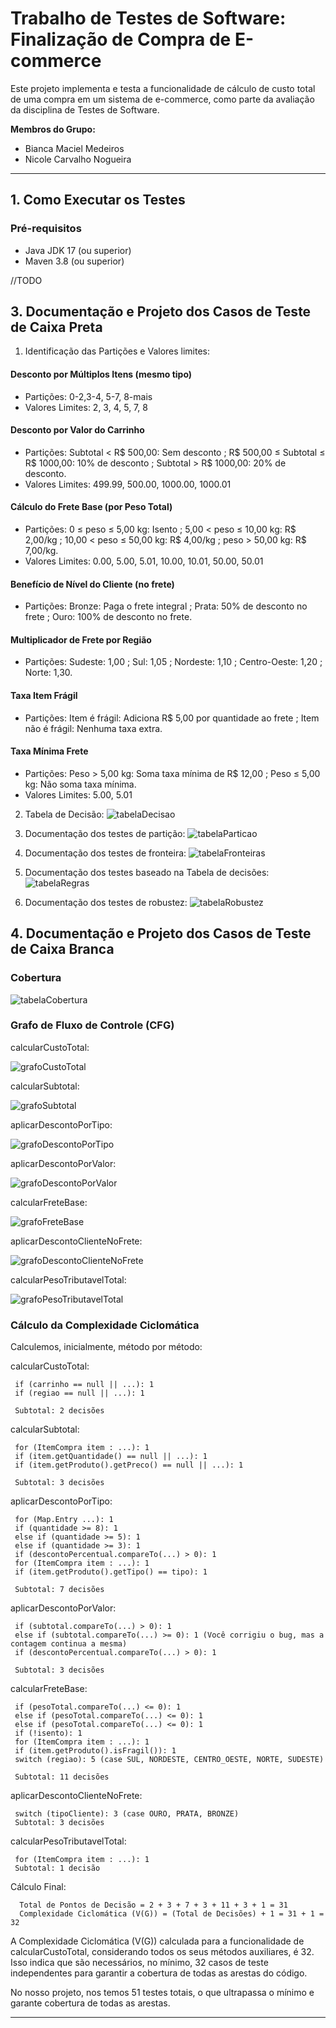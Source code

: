 # Trabalho de Testes de Software: Finalização de Compra de E-commerce

Este projeto implementa e testa a funcionalidade de cálculo de custo total de uma compra em um sistema de e-commerce, como parte da avaliação da disciplina de Testes de Software.

**Membros do Grupo:**
* Bianca Maciel Medeiros
* Nicole Carvalho Nogueira

---

## 1. Como Executar os Testes

### Pré-requisitos
* Java JDK 17 (ou superior)
* Maven 3.8 (ou superior)

//TODO

## 3. Documentação e Projeto dos Casos de Teste de Caixa Preta

1) Identificação das Partições e Valores limites:

#### Desconto por Múltiplos Itens (mesmo tipo)
* Partições: 0-2,3-4, 5-7, 8-mais
* Valores Limites: 2, 3, 4, 5, 7, 8

#### Desconto por Valor do Carrinho
* Partições: Subtotal < R$ 500,00: Sem desconto ; R$ 500,00 ≤ Subtotal ≤ R$ 1000,00: 10% de desconto ; Subtotal > R$ 1000,00: 20% de desconto.
* Valores Limites: 499.99, 500.00, 1000.00, 1000.01

#### Cálculo do Frete Base (por Peso Total)
* Partições: 0 ≤ peso ≤ 5,00 kg: Isento ; 5,00 < peso ≤ 10,00 kg: R$ 2,00/kg ; 10,00 < peso ≤ 50,00 kg: R$ 4,00/kg ; peso > 50,00 kg: R$ 7,00/kg.
* Valores Limites: 0.00, 5.00, 5.01, 10.00, 10.01, 50.00, 50.01

#### Benefício de Nível do Cliente (no frete)
* Partições: Bronze: Paga o frete integral ; Prata: 50% de desconto no frete ; Ouro: 100% de desconto no frete.

#### Multiplicador de Frete por Região
* Partições: Sudeste: 1,00 ; Sul: 1,05 ; Nordeste: 1,10 ; Centro-Oeste: 1,20 ; Norte: 1,30.

#### Taxa Item Frágil
* Partições: Item é frágil: Adiciona R$ 5,00 por quantidade ao frete ; Item não é frágil: Nenhuma taxa extra.

#### Taxa Mínima Frete
* Partições: Peso > 5,00 kg: Soma taxa mínima de R$ 12,00 ; Peso ≤ 5,00 kg: Não soma taxa mínima.
* Valores Limites: 5.00, 5.01

2) Tabela de Decisão:
   ![tabelaDecisao](./assets/tabelaDeDecisao.png)

3) Documentação dos testes de partição:
   ![tabelaParticao](./assets/particoes.png)

4) Documentação dos testes de fronteira:
   ![tabelaFronteiras](./assets/fronteiras.png)

5) Documentação dos testes baseado na Tabela de decisões:
   ![tabelaRegras](./assets/regras.png)

6) Documentação dos testes de robustez:
   ![tabelaRobustez](./assets/robustez.png)

## 4. Documentação e Projeto dos Casos de Teste de Caixa Branca

### Cobertura

![tabelaCobertura](./assets/jacoco.png)

### Grafo de Fluxo de Controle (CFG)

calcularCustoTotal:

![grafoCustoTotal](./assets/grafosTestes(6).png)

calcularSubtotal:

![grafoSubtotal](./assets/grafosTestes(5).png)

aplicarDescontoPorTipo:

![grafoDescontoPorTipo](./assets/grafosTestes.png)

aplicarDescontoPorValor:

![grafoDescontoPorValor](./assets/grafosTestes(4).png)

calcularFreteBase:

![grafoFreteBase](./assets/grafosTestes(1).png)

aplicarDescontoClienteNoFrete:

![grafoDescontoClienteNoFrete](./assets/grafosTestes(3).png)

calcularPesoTributavelTotal:

![grafoPesoTributavelTotal](./assets/grafosTestes(2).png)

### Cálculo da Complexidade Ciclomática

Calculemos, inicialmente, método por método:

 calcularCustoTotal:

     if (carrinho == null || ...): 1
     if (regiao == null || ...): 1

     Subtotal: 2 decisões

 calcularSubtotal:

     for (ItemCompra item : ...): 1
     if (item.getQuantidade() == null || ...): 1
     if (item.getProduto().getPreco() == null || ...): 1
     
     Subtotal: 3 decisões

 aplicarDescontoPorTipo:

     for (Map.Entry ...): 1
     if (quantidade >= 8): 1
     else if (quantidade >= 5): 1
     else if (quantidade >= 3): 1
     if (descontoPercentual.compareTo(...) > 0): 1
     for (ItemCompra item : ...): 1
     if (item.getProduto().getTipo() == tipo): 1

     Subtotal: 7 decisões

 aplicarDescontoPorValor:

     if (subtotal.compareTo(...) > 0): 1
     else if (subtotal.compareTo(...) >= 0): 1 (Você corrigiu o bug, mas a contagem continua a mesma)
     if (descontoPercentual.compareTo(...) > 0): 1
     
     Subtotal: 3 decisões

 calcularFreteBase:

     if (pesoTotal.compareTo(...) <= 0): 1
     else if (pesoTotal.compareTo(...) <= 0): 1
     else if (pesoTotal.compareTo(...) <= 0): 1
     if (!isento): 1
     for (ItemCompra item : ...): 1
     if (item.getProduto().isFragil()): 1
     switch (regiao): 5 (case SUL, NORDESTE, CENTRO_OESTE, NORTE, SUDESTE)

     Subtotal: 11 decisões

 aplicarDescontoClienteNoFrete:

     switch (tipoCliente): 3 (case OURO, PRATA, BRONZE)
     Subtotal: 3 decisões

 calcularPesoTributavelTotal:

     for (ItemCompra item : ...): 1
     Subtotal: 1 decisão

Cálculo Final:

      Total de Pontos de Decisão = 2 + 3 + 7 + 3 + 11 + 3 + 1 = 31
      Complexidade Ciclomática (V(G)) = (Total de Decisões) + 1 = 31 + 1 = 32

A Complexidade Ciclomática (V(G)) calculada para a funcionalidade de calcularCustoTotal, considerando todos os seus métodos auxiliares, é 32. Isso indica que são necessários, no mínimo, 32 casos de teste independentes para garantir a cobertura de todas as arestas do código.

No nosso projeto, nos temos 51 testes totais, o que ultrapassa o mínimo e garante cobertura de todas as arestas.

---
